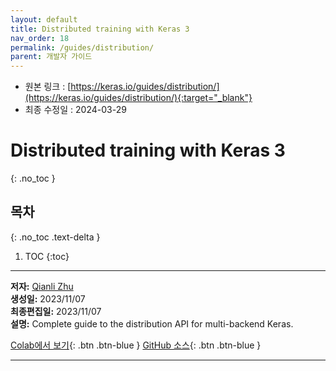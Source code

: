 ```yaml
---
layout: default
title: Distributed training with Keras 3
nav_order: 18
permalink: /guides/distribution/
parent: 개발자 가이드
---
```


* 원본 링크 : [https://keras.io/guides/distribution/](https://keras.io/guides/distribution/){:target="_blank"}
* 최종 수정일 : 2024-03-29

# Distributed training with Keras 3
{: .no_toc }

## 목차
{: .no_toc .text-delta }

1. TOC
{:toc}

---

**저자:** [Qianli Zhu](https://github.com/qlzh727)  
**생성일:** 2023/11/07  
**최종편집일:** 2023/11/07  
**설명:** Complete guide to the distribution API for multi-backend Keras.

[Colab에서 보기](https://colab.research.google.com/github/keras-team/keras-io/blob/master/guides/ipynb/distribution.ipynb){: .btn .btn-blue }
[GitHub 소스](https://github.com/keras-team/keras-io/blob/master/guides/distribution.py){: .btn .btn-blue }

----